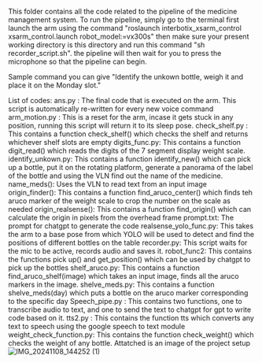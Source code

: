 This folder contains all the code related to the pipeline of the medicine management system.
To run the pipeline, simply go to the terminal first launch the arm using the command "roslaunch interbotix_xsarm_control xsarm_control.launch robot_model:=vx300s" 
then make sure your present working directory is this directory and run this command "sh recorder_script.sh". the pipeline will then wait for you to press the microphone so that the pipeline can begin.

Sample command you can give "Identify the unkown bottle, weigh it and place it on the Monday slot."

List of codes:
ans.py : The final code that is executed on the arm. This script is automatically re-written for every new voice command
arm_motion.py : This is a reset for the arm, incase it gets stuck in any position, running this script will return it to its sleep pose.
check_shelf.py : This contains a function check_shelf() which checks the shelf and returns whichever shelf slots are empty
digits_func.py: This contains a function digit_read() which reads the digits of the 7 segment display weight scale.
identify_unkown.py: This contains a function identify_new() which can pick up a bottle, put it on the rotating platform, generate a panorama of the label of the bottle and using the VLN find out the name of the medicine.
name_meds(): Uses the VLN to read text from an input image
origin_finder(): This contains a function find_aruco_center() which finds teh aruco marker of the weight scale to crop the number on the scale as needed
origin_realsense(): This contains a function find_origin() which can calculate the origin in pixels from the overhead frame
prompt.txt: The prompt for chatgpt to generate the code
realsense_yolo_func.py: This takes the arm to a base pose from which YOLO will be used to detect and find the positions of different bottles on the table
recorder.py: This script waits for the mic to be active, records audio and saves it.
robot_func2: This contains the functions pick up() and get_position() which can be used by chatgpt to pick up the bottles
shelf_aruco.py: This contains a function find_aruco_shelf(image) which takes an input image, finds all the aruco markers in the image.
shelve_meds.py: This contains a function shelve_meds(day) which puts a bottle on the aruco marker corresponding to the specific day
Speech_pipe.py : This contains two functions, one to transcribe audio to text, and one to send the text to chatgpt for gpt to write code based on it.
tts2.py : This contains the function tts which converts any text to speech using the google speech to text module
weight_check_function.py: This contains the function check_weight() which checks the weight of any bottle.
Attatched is an image of the project setup
![IMG_20241108_144252 (1)](https://github.com/user-attachments/assets/6474c8b5-2241-4e78-a005-1a258ea65fb4)
